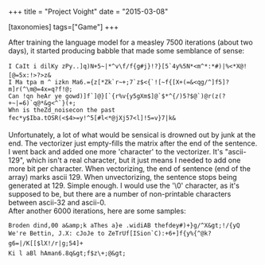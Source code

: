 +++
title = "Project Voight"
date = "2015-03-08"

[taxonomies]
tags=["Game"]
+++

After training the language model for a measley 7500 iterations (about two days), it started producing babble that made some semblance of sense:

```
I CaIt i dilKy zPy..]q)N+5~|*^v\f/f{g#j}!?}[5`4y%5N*<m^*:*#)|%<*X@![@=5x:!>?>z&
I Ma tpa m ^ izkn Ma6.={z[*Zk`r~+;7`z$<{`![~f{[X+(=&<qg/^]f5]?m]r(^\m@=4x=q?f!@;
Can !qn heAr ye gowd)]f`]@}[`{r%v{y5gXm$]@`$*^{/)5?$@`)@r(z(?+~|=6)`q@*&g<^`}(+;
Whn is theZd_noisecon the past fec*y$Iba.tOSR(<$4>=y!^5[#l<*@jXj57<l]!5=v}7|k&
```

Unfortunately, a lot of what would be sensical is drowned out by junk at the end. The vectorizer just empty-fills the matrix after the end of the sentence. I went back and added one more 'character' to the vectorizer. It's "ascii-129", which isn't a real character, but it just means I needed to add one more bit per character. When vectorizing, the end of sentence (end of the array) marks ascii 129. When unvectorizing, the sentence stops being generated at 129. Simple enough. I would use the '\\0' character, as it's supposed to be, but there are a number of non-printable characters between ascii-32 and ascii-0.  
After another 6000 iterations, here are some samples:

```
Broden dind,00 a&amp;k aThes a}e .widiAB thefdey#)+}g/^X&gt;!/{yQ
We're Bettin, J.X: cJoJe to ZeTrUf[ISion`C):+6+]f{y%{^@k?g6=|/K[[$lX!/r|g;54]+
Ki l aBl hAman6.8q&gt;f$z\+;@&gt;
```

